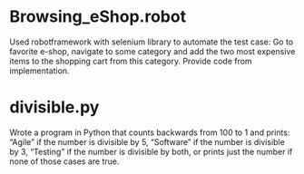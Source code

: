 # Browsing_eShop.robot
Used robotframework with selenium library to automate the test case: Go to favorite e-shop, navigate to some category and add the two most expensive items to the shopping cart from this category. Provide code from implementation.

# divisible.py
Wrote a program in Python that counts backwards from 100 to 1 and prints: “Agile” if the number is divisible by 5, “Software” if the number is divisible by 3, “Testing” if the number is divisible by both, or prints just the number if none of those cases are true.
